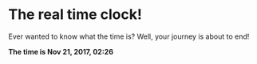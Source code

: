 # The real time clock!

Ever wanted to know what the time is? Well, your journey is about to end!

**The time is Nov 21, 2017, 02:26**